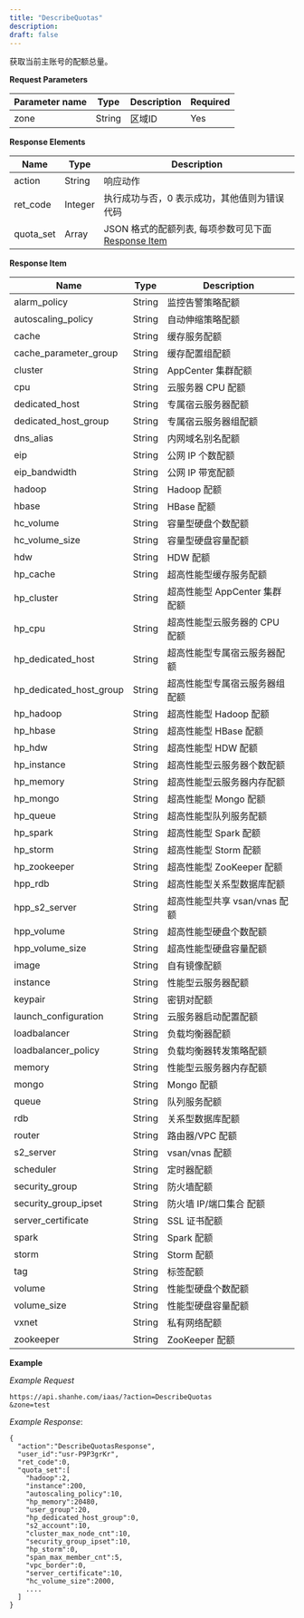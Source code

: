 ```yaml
---
title: "DescribeQuotas"
description: 
draft: false
---
```




获取当前主账号的配额总量。

**Request Parameters**

| Parameter name | Type | Description | Required |
| --- | --- | --- | --- |
| zone | String | 区域ID | Yes |

**Response Elements**

| Name | Type | Description |
| --- | --- | --- |
| action | String | 响应动作 |
| ret_code | Integer | 执行成功与否，0 表示成功，其他值则为错误代码 |
| quota_set | Array | JSON 格式的配额列表, 每项参数可见下面 [Response Item](#response-item) |

**Response Item**

| Name | Type | Description |
| --- | --- | --- |
| alarm_policy | String | 监控告警策略配额 |
| autoscaling_policy | String | 自动伸缩策略配额 |
| cache | String | 缓存服务配额 |
| cache_parameter_group | String | 缓存配置组配额 |
| cluster | String | AppCenter 集群配额 |
| cpu | String | 云服务器 CPU 配额 |
| dedicated_host | String | 专属宿云服务器配额 |
| dedicated_host_group | String | 专属宿云服务器组配额 |
| dns_alias | String | 内网域名别名配额 |
| eip | String | 公网 IP 个数配额 |
| eip_bandwidth | String | 公网 IP 带宽配额 |
| hadoop | String | Hadoop 配额 |
| hbase | String | HBase 配额 |
| hc_volume | String | 容量型硬盘个数配额 |
| hc_volume_size | String | 容量型硬盘容量配额 |
| hdw | String | HDW 配额 |
| hp_cache | String | 超高性能型缓存服务配额 |
| hp_cluster | String | 超高性能型 AppCenter 集群配额 |
| hp_cpu | String | 超高性能型云服务器的 CPU 配额 |
| hp_dedicated_host | String | 超高性能型专属宿云服务器配额 |
| hp_dedicated_host_group | String | 超高性能型专属宿云服务器组配额 |
| hp_hadoop | String | 超高性能型 Hadoop 配额 |
| hp_hbase | String | 超高性能型 HBase 配额 |
| hp_hdw | String | 超高性能型 HDW 配额 |
| hp_instance | String | 超高性能型云服务器个数配额 |
| hp_memory | String | 超高性能型云服务器内存配额 |
| hp_mongo | String | 超高性能型 Mongo 配额 |
| hp_queue | String | 超高性能型队列服务配额 |
| hp_spark | String | 超高性能型 Spark 配额 |
| hp_storm | String | 超高性能型 Storm 配额 |
| hp_zookeeper | String | 超高性能型 ZooKeeper 配额 |
| hpp_rdb | String | 超高性能型关系型数据库配额 |
| hpp_s2_server | String | 超高性能型共享 vsan/vnas 配额 |
| hpp_volume | String | 超高性能型硬盘个数配额 |
| hpp_volume_size | String | 超高性能型硬盘容量配额 |
| image | String | 自有镜像配额 |
| instance | String | 性能型云服务器配额 |
| keypair | String | 密钥对配额 |
| launch_configuration | String | 云服务器启动配置配额 |
| loadbalancer | String | 负载均衡器配额 |
| loadbalancer_policy | String | 负载均衡器转发策略配额 |
| memory | String | 性能型云服务器内存配额 |
| mongo | String | Mongo 配额 |
| queue | String | 队列服务配额 |
| rdb | String | 关系型数据库配额 |
| router | String | 路由器/VPC 配额 |
| s2_server | String | vsan/vnas 配额 |
| scheduler | String | 定时器配额 |
| security_group | String | 防火墙配额 |
| security_group_ipset | String | 防火墙 IP/端口集合 配额 |
| server_certificate | String | SSL 证书配额 |
| spark | String | Spark 配额 |
| storm | String | Storm 配额 |
| tag | String | 标签配额 |
| volume | String | 性能型硬盘个数配额 |
| volume_size | String | 性能型硬盘容量配额 |
| vxnet | String | 私有网络配额 |
| zookeeper | String | ZooKeeper 配额 |

**Example**

_Example Request_

```
https://api.shanhe.com/iaas/?action=DescribeQuotas
&zone=test
```

_Example Response_:

```
{
  "action":"DescribeQuotasResponse",
  "user_id":"usr-P9P3grKr",
  "ret_code":0,
  "quota_set":[
    "hadoop":2,
    "instance":200,
    "autoscaling_policy":10,
    "hp_memory":20480,
    "user_group":20,
    "hp_dedicated_host_group":0,
    "s2_account":10,
    "cluster_max_node_cnt":10,
    "security_group_ipset":10,
    "hp_storm":0,
    "span_max_member_cnt":5,
    "vpc_border":0,
    "server_certificate":10,
    "hc_volume_size":2000,
    ....
  ]
}
```
